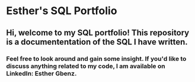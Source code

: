 # Esther's SQL Portfolio

## Hi, welcome to my SQL portfolio! This repository is a documententation of the SQL I have written. 
### Feel free to look around and gain some insight. If you'd like to discuss anything related to my code, I am available on LinkedIn: Esther Gbenz.
